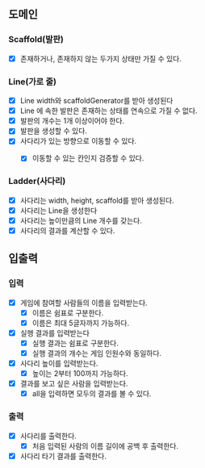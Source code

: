 ## 도메인

### Scaffold(발판)

- [x] 존재하거나, 존재하지 않는 두가지 상태만 가질 수 있다.

### Line(가로 줄)

- [X] Line width와 scaffoldGenerator를 받아 생성된다
- [x] Line 에 속한 발판은 존재하는 상태를 연속으로 가질 수 없다.
- [x] 발판의 개수는 1개 이상이어야 한다.
- [x] 발판을 생성할 수 있다.
- [x] 사다리가 있는 방향으로 이동할 수 있다.
  - [x] 이동할 수 있는 칸인지 검증할 수 있다.


### Ladder(사다리)

- [x] 사다리는 width, height, scaffold를 받아 생성된다.
- [x] 사다리는 Line을 생성한다
- [x] 사다리는 높이만큼의 Line 개수를 갖는다.
- [x] 사다리의 결과를 계산할 수 있다.

## 입출력

### 입력

- [x] 게임에 참여할 사람들의 이름을 입력받는다.
    - [x] 이름은 쉼표로 구분한다.
    - [x] 이름은 최대 5글자까지 가능하다.
- [x] 실행 결과를 입력받는다
    - [x] 실행 결과는 쉼표로 구분한다.
    - [x] 실행 결과의 개수는 게임 인원수와 동일하다.
- [x] 사다리 높이를 입력받는다.
    - [x] 높이는 2부터 100까지 가능하다.
- [x] 결과를 보고 싶은 사람을 입력받는다.
  - [x] all을 입력하면 모두의 결과를 볼 수 있다.

### 출력

- [x] 사다리를 출력한다.
    - [x] 처음 입력된 사람의 이름 길이에 공백 후 출력한다.
- [x] 사다리 타기 결과를 출력한다.
